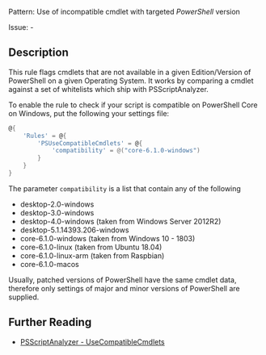 Pattern: Use of incompatible cmdlet with targeted _PowerShell_ version

Issue: -

## Description

This rule flags cmdlets that are not available in a given Edition/Version of PowerShell on a given Operating System. It works by comparing a cmdlet against a set of whitelists which ship with PSScriptAnalyzer.

To enable the rule to check if your script is compatible on PowerShell Core on Windows, put the following your settings file:

```PowerShell
@{
    'Rules' = @{
        'PSUseCompatibleCmdlets' = @{
            'compatibility' = @("core-6.1.0-windows")
        }
    }
}
```

The parameter `compatibility` is a list that contain any of the following

- desktop-2.0-windows
- desktop-3.0-windows
- desktop-4.0-windows (taken from Windows Server 2012R2)
- desktop-5.1.14393.206-windows
- core-6.1.0-windows (taken from Windows 10 - 1803)
- core-6.1.0-linux (taken from Ubuntu 18.04)
- core-6.1.0-linux-arm (taken from Raspbian)
- core-6.1.0-macos

Usually, patched versions of PowerShell have the same cmdlet data, therefore only settings of major and minor versions of PowerShell are supplied.

## Further Reading

* [PSScriptAnalyzer - UseCompatibleCmdlets](https://github.com/PowerShell/PSScriptAnalyzer/blob/master/RuleDocumentation/UseCompatibleCmdlets.md)